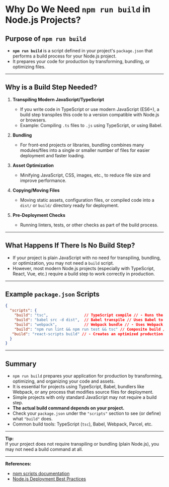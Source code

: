 # Why Do We Need `npm run build` in Node.js Projects?

## Purpose of `npm run build`

- **`npm run build`** is a script defined in your project's `package.json` that performs a build process for your Node.js project.
- It prepares your code for production by transforming, bundling, or optimizing files.

---

## Why is a Build Step Needed?

1. **Transpiling Modern JavaScript/TypeScript**
   - If you write code in TypeScript or use modern JavaScript (ES6+), a build step transpiles this code to a version compatible with Node.js or browsers.
   - Example: Compiling `.ts` files to `.js` using TypeScript, or using Babel.

2. **Bundling**
   - For front-end projects or libraries, bundling combines many modules/files into a single or smaller number of files for easier deployment and faster loading.

3. **Asset Optimization**
   - Minifying JavaScript, CSS, images, etc., to reduce file size and improve performance.

4. **Copying/Moving Files**
   - Moving static assets, configuration files, or compiled code into a `dist/` or `build/` directory ready for deployment.

5. **Pre-Deployment Checks**
   - Running linters, tests, or other checks as part of the build process.

---

## What Happens If There Is No Build Step?

- If your project is plain JavaScript with no need for transpiling, bundling, or optimization, you may not need a `build` script.
- However, most modern Node.js projects (especially with TypeScript, React, Vue, etc.) require a build step to work correctly in production.

---

## Example `package.json` Scripts

```json
{
  "scripts": {
    "build": "tsc",                // TypeScript compile // - Runs the TypeScript compiler (`tsc`) to transpile `.ts` files to `.js`.
    "build": "babel src -d dist",  // Babel transpile // Uses Babel to transpile modern JavaScript to older JavaScript for compatibility.
    "build": "webpack",            // Webpack bundle // - Uses Webpack to bundle your code and assets.
    "build": "npm run lint && npm run test && tsc" // Composite build //  Lint code for errors/style issues  , Run automated tests , Compile TypeScript to JavaScript
   "build": "react-scripts build" // - Creates an optimized production build for React apps.
  }
}
```

---

## Summary

- `npm run build` prepares your application for production by transforming, optimizing, and organizing your code and assets.
- It is essential for projects using TypeScript, Babel, bundlers like Webpack, or any process that modifies source files for deployment.
- Simple projects with only standard JavaScript may not require a build step.
-  **The actual build command depends on your project.**
- Check your `package.json` under the `"scripts"` section to see (or define) what `"build"` does.
- Common build tools: TypeScript (`tsc`), Babel, Webpack, Parcel, etc.

---

**Tip:**  
If your project does not require transpiling or bundling (plain Node.js), you may not need a build command at all.

---

**References:**
- [npm scripts documentation](https://docs.npmjs.com/cli/v10/using-npm/scripts)
- [Node.js Deployment Best Practices](https://nodejs.dev/en/learn/nodejs-deployment-best-practices/)
